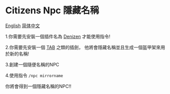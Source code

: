 # Citizens Npc 隱藏名稱

[English](https://github.com/XingYanTW/npc-name-tag-hide/blob/main/README.md) [简体中文](https://github.com/XingYanTW/npc-name-tag-hide/blob/main/README_CN.md)

 1.你需要先安裝一個插件名為 [Denizen](https://www.spigotmc.org/resources/denizen.21039/) 才能使用指令!

 2.你需要先安裝一個 [TAB](https://github.com/NEZNAMY/TAB) 之類的插劍， 他將會隱藏名稱並且生成一個盔甲架來用於新的名稱!

 3.創建一個隨便名稱的NPC

 4.使用指令 ```/npc mirrorname```

 你將會得到一個隱藏名稱的NPC!!
